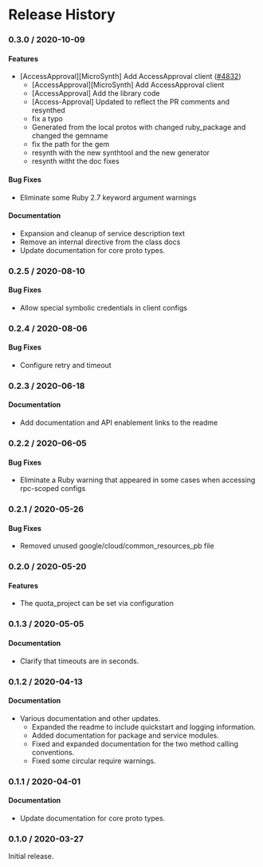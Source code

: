# Release History

### 0.3.0 / 2020-10-09

#### Features

* [AccessApproval][MicroSynth] Add AccessApproval client ([#4832](https://www.github.com/googleapis/google-cloud-ruby/issues/4832))
  * [AccessApproval][MicroSynth] Add AccessApproval client
  * [AccessApproval] Add the library code
  * [Access-Approval] Updated to reflect the PR comments and resynthed
  * fix a typo
  * Generated from the local protos with changed ruby_package and changed the gemname
  * fix the path for the gem
  * resynth with the new synthtool and the new generator
  * resynth witht the doc fixes

#### Bug Fixes

* Eliminate some Ruby 2.7 keyword argument warnings

#### Documentation

* Expansion and cleanup of service description text
* Remove an internal directive from the class docs
* Update documentation for core proto types.

### 0.2.5 / 2020-08-10

#### Bug Fixes

* Allow special symbolic credentials in client configs

### 0.2.4 / 2020-08-06

#### Bug Fixes

* Configure retry and timeout

### 0.2.3 / 2020-06-18

#### Documentation

* Add documentation and API enablement links to the readme

### 0.2.2 / 2020-06-05

#### Bug Fixes

* Eliminate a Ruby warning that appeared in some cases when accessing rpc-scoped configs

### 0.2.1 / 2020-05-26

#### Bug Fixes

* Removed unused google/cloud/common_resources_pb file

### 0.2.0 / 2020-05-20

#### Features

* The quota_project can be set via configuration

### 0.1.3 / 2020-05-05

#### Documentation

* Clarify that timeouts are in seconds.

### 0.1.2 / 2020-04-13

#### Documentation

* Various documentation and other updates.
  * Expanded the readme to include quickstart and logging information.
  * Added documentation for package and service modules.
  * Fixed and expanded documentation for the two method calling conventions.
  * Fixed some circular require warnings.

### 0.1.1 / 2020-04-01

#### Documentation

* Update documentation for core proto types.

### 0.1.0 / 2020-03-27

Initial release.
